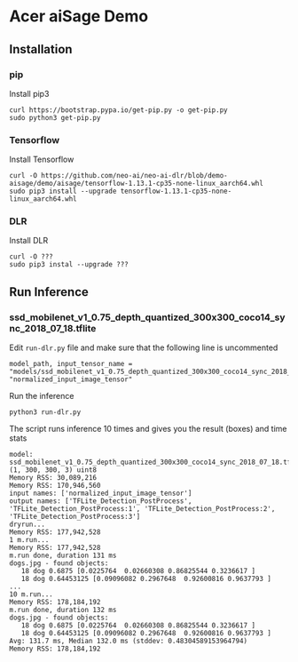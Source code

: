 # Acer aiSage Demo

## Installation

### pip
Install pip3
```
curl https://bootstrap.pypa.io/get-pip.py -o get-pip.py
sudo python3 get-pip.py
```

### Tensorflow
Install Tensorflow
```
curl -O https://github.com/neo-ai/neo-ai-dlr/blob/demo-aisage/demo/aisage/tensorflow-1.13.1-cp35-none-linux_aarch64.whl
sudo pip3 install --upgrade tensorflow-1.13.1-cp35-none-linux_aarch64.whl
```

### DLR
Install DLR
```
curl -O ???
sudo pip3 instal --upgrade ???
```

## Run Inference

### ssd_mobilenet_v1_0.75_depth_quantized_300x300_coco14_sync_2018_07_18.tflite
Edit `run-dlr.py` file and make sure that the following line is uncommented
```
model_path, input_tensor_name = "models/ssd_mobilenet_v1_0.75_depth_quantized_300x300_coco14_sync_2018_07_18.tflite", "normalized_input_image_tensor"
```
Run the inference
```
python3 run-dlr.py
```
The script runs inference 10 times and gives you the result (boxes) and time stats
```
model: ssd_mobilenet_v1_0.75_depth_quantized_300x300_coco14_sync_2018_07_18.tflite
(1, 300, 300, 3) uint8
Memory RSS: 30,089,216
Memory RSS: 170,946,560
input names: ['normalized_input_image_tensor']
output names: ['TFLite_Detection_PostProcess', 'TFLite_Detection_PostProcess:1', 'TFLite_Detection_PostProcess:2', 'TFLite_Detection_PostProcess:3']
dryrun...
Memory RSS: 177,942,528
1 m.run...
Memory RSS: 177,942,528
m.run done, duration 131 ms
dogs.jpg - found objects:
   18 dog 0.6875 [0.0225764  0.02660308 0.86825544 0.3236617 ]
   18 dog 0.64453125 [0.09096082 0.2967648  0.92600816 0.9637793 ]
...
10 m.run...
Memory RSS: 178,184,192
m.run done, duration 132 ms
dogs.jpg - found objects:
   18 dog 0.6875 [0.0225764  0.02660308 0.86825544 0.3236617 ]
   18 dog 0.64453125 [0.09096082 0.2967648  0.92600816 0.9637793 ]
Avg: 131.7 ms, Median 132.0 ms (stddev: 0.48304589153964794)
Memory RSS: 178,184,192
```
